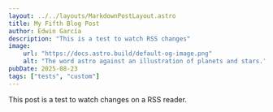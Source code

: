 ```yaml
---
layout: ../../layouts/MarkdownPostLayout.astro
title: My Fifth Blog Post
author: Edwin García
description: "This is a test to watch RSS changes"
image:
    url: "https://docs.astro.build/default-og-image.png"
    alt: "The word astro against an illustration of planets and stars."
pubDate: 2025-08-23
tags: ["tests", "custom"]
---
```

This post is a test to watch changes on a RSS reader.
